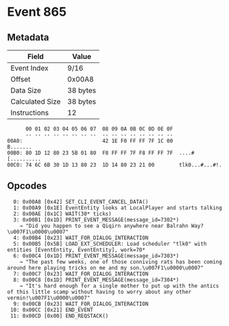 # Event 865

## Metadata

| Field           | Value    |
|-----------------|----------|
| Event Index     | 9/16     |
| Offset          | 0x00A8   |
| Data Size       | 38 bytes |
| Calculated Size | 38 bytes |
| Instructions    | 12       |

```
      00 01 02 03 04 05 06 07  08 09 0A 0B 0C 0D 0E 0F
      -- -- -- -- -- -- -- --  -- -- -- -- -- -- -- --
00A0:                          42 1E F0 FF FF 7F 1C 00          B.......
00B0: 80 1D 12 80 23 5B 01 80  F8 FF FF 7F F8 FF FF 7F  ....#[..........
00C0: 74 6C 6B 30 1D 13 80 23  1D 14 80 23 21 00        tlk0...#...#!.  
```

## Opcodes

```
  0: 0x00A8 [0x42] SET_CLI_EVENT_CANCEL_DATA()
  1: 0x00A9 [0x1E] EventEntity looks at LocalPlayer and starts talking
  2: 0x00AE [0x1C] WAIT(30* ticks)
  3: 0x00B1 [0x1D] PRINT_EVENT_MESSAGE(message_id=7302*)
    → "Did you happen to see a Qiqirn anywhere near Balrahn Way?\u007F1\u0000\u0007"
  4: 0x00B4 [0x23] WAIT_FOR_DIALOG_INTERACTION
  5: 0x00B5 [0x5B] LOAD_EXT_SCHEDULER: Load scheduler "tlk0" with entities [EventEntity, EventEntity], work=70*
  6: 0x00C4 [0x1D] PRINT_EVENT_MESSAGE(message_id=7303*)
    → "The past few weeks, one of those conniving rats has been coming around here playing tricks on me and my son.\u007F1\u0000\u0007"
  7: 0x00C7 [0x23] WAIT_FOR_DIALOG_INTERACTION
  8: 0x00C8 [0x1D] PRINT_EVENT_MESSAGE(message_id=7304*)
    → "It's hard enough for a single mother to put up with the antics of this little scamp without having to worry about any other vermin!\u007F1\u0000\u0007"
  9: 0x00CB [0x23] WAIT_FOR_DIALOG_INTERACTION
 10: 0x00CC [0x21] END_EVENT
 11: 0x00CD [0x00] END_REQSTACK()
```
